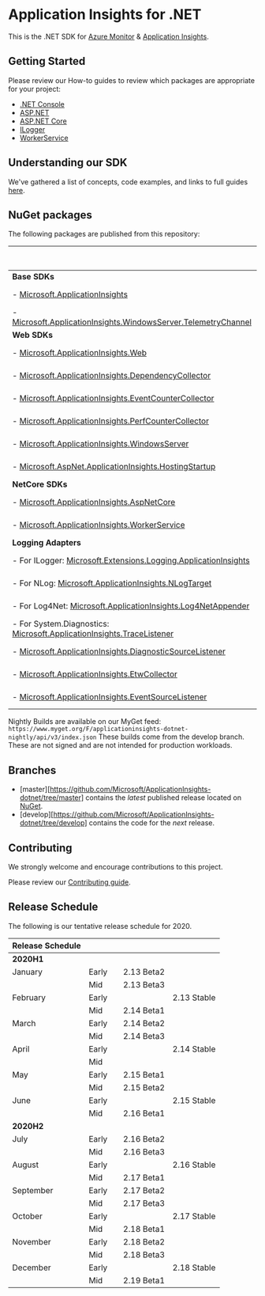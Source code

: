# Application Insights for .NET
This is the .NET SDK for [Azure Monitor](https://docs.microsoft.com/azure/azure-monitor/overview) & [Application Insights](https://docs.microsoft.com/azure/azure-monitor/app/app-insights-overview).



## Getting Started
Please review our How-to guides to review which packages are appropriate for your project:
- [.NET Console](https://docs.microsoft.com/azure/azure-monitor/app/console)
- [ASP.NET](https://docs.microsoft.com/azure/azure-monitor/app/asp-net)
- [ASP.NET Core](https://docs.microsoft.com/azure/azure-monitor/app/asp-net-core)
- [ILogger](https://docs.microsoft.com/azure/azure-monitor/app/ilogger)
- [WorkerService](https://docs.microsoft.com/azure/azure-monitor/app/worker-service)




## Understanding our SDK
We've gathered a list of concepts, code examples, and links to full guides [here](.docs/concepts.md).



## NuGet packages
The following packages are published from this repository: 

|                                                                                                                                                               	| Nightly Build                                                                                                                                                                                                                                                                                         | Official Release                                                                                                                                                                                              |
|---------------------------------------------------------------------------------------------------------------------------------------------------------------	|------------------------------------------------------------------------------------------------------------------------------------------------------------------------------------------------------------------------------------------------------------------------------------------------------	|--------------------------------------------------------------------------------------------------------------------------------------------------------------------------------------------------------------	|
| **Base SDKs**                                                                                                                                                 	|                                                                                                                                                                                                                                                                                                      	|                                                                                                                                                                                                              	|
| - [Microsoft.ApplicationInsights](https://www.nuget.org/packages/Microsoft.ApplicationInsights/)                                                              	| [![Nightly](https://img.shields.io/myget/applicationinsights-dotnet-nightly/v/Microsoft.ApplicationInsights?label=)](https://www.myget.org/feed/applicationinsights-dotnet-nightly/package/nuget/Microsoft.ApplicationInsights)                                                                   	| [![Nuget](https://img.shields.io/nuget/vpre/Microsoft.ApplicationInsights.svg)](https://www.nuget.org/packages/Microsoft.ApplicationInsights/)                                                               	|
| - [Microsoft.ApplicationInsights.WindowsServer.TelemetryChannel](https://www.nuget.org/packages/Microsoft.ApplicationInsights.WindowsServer.TelemetryChannel) 	| [![Nightly](https://img.shields.io/myget/applicationinsights-dotnet-nightly/v/Microsoft.ApplicationInsights.WindowsServer.TelemetryChannel?label=)](https://www.myget.org/feed/applicationinsights-dotnet-nightly/package/nuget/Microsoft.ApplicationInsights.WindowsServer.TelemetryChannel)     	| [![Nuget](https://img.shields.io/nuget/vpre/Microsoft.ApplicationInsights.WindowsServer.TelemetryChannel.svg)](https://www.nuget.org/packages/Microsoft.ApplicationInsights.WindowsServer.TelemetryChannel/) 	|
| **Web SDKs**                                                                                                                                                  	|                                                                                                                                                                                                                                                                                                      	|                                                                                                                                                                                                              	|
| - [Microsoft.ApplicationInsights.Web](https://www.nuget.org/packages/Microsoft.ApplicationInsights.Web/)                                                      	| [![Nightly](https://img.shields.io/myget/applicationinsights-dotnet-nightly/v/Microsoft.ApplicationInsights.Web?label=)](https://www.myget.org/feed/applicationinsights-dotnet-nightly/package/nuget/Microsoft.ApplicationInsights.Web)                                                       	    | [![Nuget](https://img.shields.io/nuget/vpre/Microsoft.ApplicationInsights.Web.svg)](https://nuget.org/packages/Microsoft.ApplicationInsights.Web)                                                            	|
| - [Microsoft.ApplicationInsights.DependencyCollector](https://www.nuget.org/packages/Microsoft.ApplicationInsights.DependencyCollector/)                      	| [![Nightly](https://img.shields.io/myget/applicationinsights-dotnet-nightly/v/Microsoft.ApplicationInsights.DependencyCollector?label=)](https://www.myget.org/feed/applicationinsights-dotnet-nightly/package/nuget/Microsoft.ApplicationInsights.DependencyCollector)                           	| [![Nuget](https://img.shields.io/nuget/vpre/Microsoft.ApplicationInsights.DependencyCollector.svg)](https://nuget.org/packages/Microsoft.ApplicationInsights.DependencyCollector)                            	|
| - [Microsoft.ApplicationInsights.EventCounterCollector](https://www.nuget.org/packages/Microsoft.ApplicationInsights.EventCounterCollector)                   	| [![Nightly](https://img.shields.io/myget/applicationinsights-dotnet-nightly/v/Microsoft.ApplicationInsights.EventCounterCollector?label=)](https://www.myget.org/feed/applicationinsights-dotnet-nightly/package/nuget/Microsoft.ApplicationInsights.EventCounterCollector)                   	    | [![Nuget](https://img.shields.io/nuget/vpre/Microsoft.ApplicationInsights.EventCounterCollector.svg)](https://nuget.org/packages/Microsoft.ApplicationInsights.EventCounterCollector)                        	|
| - [Microsoft.ApplicationInsights.PerfCounterCollector](https://www.nuget.org/packages/Microsoft.ApplicationInsights.PerfCounterCollector/)                    	| [![Nightly](https://img.shields.io/myget/applicationinsights-dotnet-nightly/v/Microsoft.ApplicationInsights.PerfCounterCollector?label=)](https://www.myget.org/feed/applicationinsights-dotnet-nightly/package/nuget/Microsoft.ApplicationInsights.PerfCounterCollector)                         	| [![Nuget](https://img.shields.io/nuget/vpre/Microsoft.ApplicationInsights.PerfCounterCollector.svg)](https://nuget.org/packages/Microsoft.ApplicationInsights.PerfCounterCollector)                          	|
| - [Microsoft.ApplicationInsights.WindowsServer](https://www.nuget.org/packages/Microsoft.ApplicationInsights.WindowsServer/)                                  	| [![Nightly](https://img.shields.io/myget/applicationinsights-dotnet-nightly/v/Microsoft.ApplicationInsights.WindowsServer?label=)](https://www.myget.org/feed/applicationinsights-dotnet-nightly/package/nuget/Microsoft.ApplicationInsights.WindowsServer)                                       	| [![Nuget](https://img.shields.io/nuget/vpre/Microsoft.ApplicationInsights.WindowsServer.svg)](https://nuget.org/packages/Microsoft.ApplicationInsights.WindowsServer)                                        	|
| - [Microsoft.AspNet.ApplicationInsights.HostingStartup](https://www.nuget.org/packages/Microsoft.AspNet.ApplicationInsights.HostingStartup/)                  	| [![Nightly](https://img.shields.io/myget/applicationinsights-dotnet-nightly/v/Microsoft.AspNet.ApplicationInsights.HostingStartup?label=)](https://www.myget.org/feed/applicationinsights-dotnet-nightly/package/nuget/Microsoft.AspNet.ApplicationInsights.HostingStartup)                       	| [![Nuget](https://img.shields.io/nuget/vpre/Microsoft.AspNet.ApplicationInsights.HostingStartup.svg)](https://nuget.org/packages/Microsoft.AspNet.ApplicationInsights.HostingStartup)                        	|
| **NetCore SDKs**                                                                                                                                              	|                                                                                                                                                                                                                                                                                                      	|                                                                                                                                                                                                              	|
| - [Microsoft.ApplicationInsights.AspNetCore](https://www.nuget.org/packages/Microsoft.ApplicationInsights.AspNetCore/)                                        	| [![Nightly](https://img.shields.io/myget/applicationinsights-dotnet-nightly/v/Microsoft.ApplicationInsights.AspNetCore?label=)](https://www.myget.org/feed/applicationinsights-dotnet-nightly/package/nuget/Microsoft.ApplicationInsights.AspNetCore)                                         	    | [![Nuget](https://img.shields.io/nuget/vpre/Microsoft.ApplicationInsights.AspNetCore.svg)](https://nuget.org/packages/Microsoft.ApplicationInsights.AspNetCore)                                              	|
| - [Microsoft.ApplicationInsights.WorkerService](https://www.nuget.org/packages/Microsoft.ApplicationInsights.WorkerService/)                                  	| [![Nightly](https://img.shields.io/myget/applicationinsights-dotnet-nightly/v/Microsoft.ApplicationInsights.WorkerService?label=)](https://www.myget.org/feed/applicationinsights-dotnet-nightly/package/nuget/Microsoft.ApplicationInsights.WorkerService)                                       	| [![Nuget](https://img.shields.io/nuget/vpre/Microsoft.ApplicationInsights.WorkerService.svg)](https://nuget.org/packages/Microsoft.ApplicationInsights.WorkerService)                                        	|
| **Logging Adapters**                                                                                                                                          	|                                                                                                                                                                                                                                                                                                      	|                                                                                                                                                                                                              	|
| - For ILogger:  [Microsoft.Extensions.Logging.ApplicationInsights](https://www.nuget.org/packages/Microsoft.Extensions.Logging.ApplicationInsights/)          	| [![Nightly](https://img.shields.io/myget/applicationinsights-dotnet-nightly/v/Microsoft.Extensions.Logging.ApplicationInsights?label=)](https://www.myget.org/feed/applicationinsights-dotnet-nightly/package/nuget/Microsoft.Extensions.Logging.ApplicationInsights)                             	| [![Nuget](https://img.shields.io/nuget/vpre/Microsoft.Extensions.Logging.ApplicationInsights.svg)](https://www.nuget.org/packages/Microsoft.Extensions.Logging.ApplicationInsights/)                         	|
| - For NLog:  [Microsoft.ApplicationInsights.NLogTarget](http://www.nuget.org/packages/Microsoft.ApplicationInsights.NLogTarget/)                              	| [![Nightly](https://img.shields.io/myget/applicationinsights-dotnet-nightly/v/Microsoft.ApplicationInsights.NLogTarget?label=)](https://www.myget.org/feed/applicationinsights-dotnet-nightly/package/nuget/Microsoft.ApplicationInsights.NLogTarget)                                             	| [![Nuget](https://img.shields.io/nuget/vpre/Microsoft.ApplicationInsights.NLogTarget.svg)](https://www.nuget.org/packages/Microsoft.ApplicationInsights.NLogTarget/)                                         	|
| - For Log4Net: [Microsoft.ApplicationInsights.Log4NetAppender](http://www.nuget.org/packages/Microsoft.ApplicationInsights.Log4NetAppender/)                  	| [![Nightly](https://img.shields.io/myget/applicationinsights-dotnet-nightly/v/Microsoft.ApplicationInsights.Log4NetAppender?label=)](https://www.myget.org/feed/applicationinsights-dotnet-nightly/package/nuget/Microsoft.ApplicationInsights.Log4NetAppender)                                   	| [![Nuget](https://img.shields.io/nuget/vpre/Microsoft.ApplicationInsights.Log4NetAppender.svg)](https://www.nuget.org/packages/Microsoft.ApplicationInsights.Log4NetAppender/)                               	|
| - For System.Diagnostics: [Microsoft.ApplicationInsights.TraceListener](http://www.nuget.org/packages/Microsoft.ApplicationInsights.TraceListener/)           	| [![Nightly](https://img.shields.io/myget/applicationinsights-dotnet-nightly/v/Microsoft.ApplicationInsights.TraceListener?label=)](https://www.myget.org/feed/applicationinsights-dotnet-nightly/package/nuget/Microsoft.ApplicationInsights.TraceListener)                                       	| [![Nuget](https://img.shields.io/nuget/vpre/Microsoft.ApplicationInsights.TraceListener.svg)](https://www.nuget.org/packages/Microsoft.ApplicationInsights.TraceListener/)                                   	|
| - [Microsoft.ApplicationInsights.DiagnosticSourceListener](http://www.nuget.org/packages/Microsoft.ApplicationInsights.DiagnosticSourceListener/)             	| [![Nightly](https://img.shields.io/myget/applicationinsights-dotnet-nightly/v/Microsoft.ApplicationInsights.DiagnosticSourceListener?label=)](https://www.myget.org/feed/applicationinsights-dotnet-nightly/package/nuget/Microsoft.ApplicationInsights.DiagnosticSourceListener)                 	| [![Nuget](https://img.shields.io/nuget/vpre/Microsoft.ApplicationInsights.DiagnosticSourceListener.svg)](https://www.nuget.org/packages/Microsoft.ApplicationInsights.DiagnosticSourceListener/)             	|
| - [Microsoft.ApplicationInsights.EtwCollector](http://www.nuget.org/packages/Microsoft.ApplicationInsights.EtwCollector/)                                     	| [![Nightly](https://img.shields.io/myget/applicationinsights-dotnet-nightly/v/Microsoft.ApplicationInsights.EtwCollector?label=)](https://www.myget.org/feed/applicationinsights-dotnet-nightly/package/nuget/Microsoft.ApplicationInsights.EtwCollector)                                         	| [![Nuget](https://img.shields.io/nuget/vpre/Microsoft.ApplicationInsights.EtwCollector.svg)](https://www.nuget.org/packages/Microsoft.ApplicationInsights.EtwCollector/)                                     	|
| - [Microsoft.ApplicationInsights.EventSourceListener](http://www.nuget.org/packages/Microsoft.ApplicationInsights.EventSourceListener/)                       	| [![Nightly](https://img.shields.io/myget/applicationinsights-dotnet-nightly/v/Microsoft.ApplicationInsights.EventSourceListener?label=)](https://www.myget.org/feed/applicationinsights-dotnet-nightly/package/nuget/Microsoft.ApplicationInsights.EventSourceListener)                           	| [![Nuget](https://img.shields.io/nuget/vpre/Microsoft.ApplicationInsights.EventSourceListener.svg)](https://www.nuget.org/packages/Microsoft.ApplicationInsights.EventSourceListener/)                       	|


Nightly Builds are available on our MyGet feed:
`https://www.myget.org/F/applicationinsights-dotnet-nightly/api/v3/index.json`
These builds come from the develop branch. These are not signed and are not intended for production workloads.



## Branches
- [master][https://github.com/Microsoft/ApplicationInsights-dotnet/tree/master] contains the *latest* published release located on [NuGet](https://www.nuget.org/packages/Microsoft.ApplicationInsights).
- [develop][https://github.com/Microsoft/ApplicationInsights-dotnet/tree/develop] contains the code for the *next* release. 



## Contributing
We strongly welcome and encourage contributions to this project. 

Please review our [Contributing guide](.github/CONTRIBUTING.md).



## Release Schedule
The following is our tentative release schedule for 2020.

| **Release Schedule** |       	|   	|            	|             	|
|-----------	|-------	|---	|------------	|-------------	|
| **2020H1**   	|       	|   	|            	|             	|
| January   	| Early 	|   	| 2.13 Beta2 	|             	|
|           	| Mid   	|   	| 2.13 Beta3 	|             	|
| February  	| Early 	|   	|            	| 2.13 Stable 	|
|           	| Mid   	|   	| 2.14 Beta1 	|             	|
| March     	| Early 	|   	| 2.14 Beta2 	|             	|
|           	| Mid   	|   	| 2.14 Beta3 	|             	|
| April     	| Early 	|   	|            	| 2.14 Stable 	|
|           	| Mid   	|   	|           	|             	|
| May       	| Early 	|   	| 2.15 Beta1 	|             	|
|           	| Mid   	|   	| 2.15 Beta2 	|             	|
| June      	| Early 	|   	|            	| 2.15 Stable 	|
|           	| Mid   	|   	| 2.16 Beta1 	|             	|
| **2020H2**   	|       	|   	|            	|             	|
| July      	| Early 	|   	| 2.16 Beta2 	|             	|
|           	| Mid   	|   	| 2.16 Beta3 	|             	|
| August    	| Early 	|   	|            	| 2.16 Stable 	|
|           	| Mid   	|   	| 2.17 Beta1 	|             	|
| September 	| Early 	|   	| 2.17 Beta2 	|             	|
|           	| Mid   	|   	| 2.17 Beta3 	|             	|
| October   	| Early 	|   	|            	| 2.17 Stable 	|
|           	| Mid   	|   	| 2.18 Beta1 	|             	|
| November  	| Early 	|   	| 2.18 Beta2 	|             	|
|           	| Mid   	|   	| 2.18 Beta3 	|             	|
| December  	| Early 	|   	|            	| 2.18 Stable 	|
|           	| Mid   	|   	| 2.19 Beta1 	|             	|
